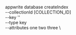 appwrite database createIndex \
        --collectionId [COLLECTION_ID] \
        --key '' \
        --type key \
        --attributes one two three \

